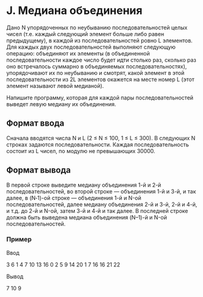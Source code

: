 # J. Медиана объединения

Дано N упорядоченных по неубыванию последовательностей целых чисел (т.е. каждый следующий элемент больше либо равен предыдущему), в каждой из последовательностей ровно L элементов. Для каждых двух последовательностей выполняют следующую операцию: объединяют их элементы (в объединенной последовательности каждое число будет идти столько раз, сколько раз оно встречалось суммарно в объединяемых последовательностях), упорядочивают их по неубыванию и смотрят, какой элемент в этой последовательности из 2L элементов окажется на месте номер L (этот элемент называют левой медианой).

Напишите программу, которая для каждой пары последовательностей выведет левую медиану их объединения.

## Формат ввода

Сначала вводятся числа N и L (2 ≤ N ≤ 100, 1 ≤ L ≤ 300). В следующих N строках задаются последовательности. Каждая последовательность состоит из L чисел, по модулю не превышающих 30000.

## Формат вывода

В первой строке выведите медиану объединения 1-й и 2-й последовательностей, во второй строке — объединения 1-й и 3-й, и так далее, в (N‑1)-ой строке — объединения 1-й и N-ой последовательностей, далее медиану объединения 2-й и 3-й, 2-й и 4-й, и т.д. до 2-й и N-ой, затем 3-й и 4-й и так далее. В последней строке должна быть выведена медиана объединения (N–1)-й и N-ой последовательностей.

### Пример

Ввод

3 6
1 4 7 10 13 16
0 2 5 9 14 20
1 7 16 16 21 22

Вывод

7
10
9
